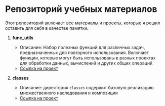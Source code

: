 # Репозиторий учебных материалов

Этот репозиторий включает все материалы и проекты, которые я решил оставить для себя в качестве памятки.

1. **func_utils**
   - Описание: Набор полезных функций для различных задач, предназначенных для повторного использования. Включает функции, которые могут быть использованы в разных проектах для обработки данных, вычислений и других общих операций.
   - [Ссылка на проект](https://github.com/COD-e-x/training_material/tree/main/func_utils)

2. **classes**
   - Описание: директория `classes` содержит базовую реализацию множественного наследования и композиции
   - [Ссылка на проект](https://github.com/COD-e-x/training_material/tree/main/func_utils)